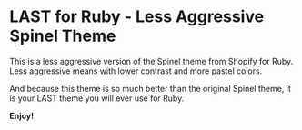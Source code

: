 # LAST for Ruby - Less Aggressive Spinel Theme

This is a less aggressive version of the Spinel theme from Shopify for Ruby. Less aggressive means with lower contrast and more pastel colors.

And because this theme is so much better than the original Spinel theme, it is your LAST theme you will ever use for Ruby.

**Enjoy!**
